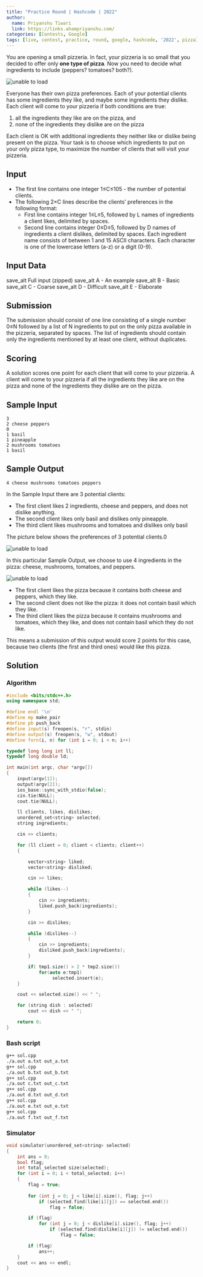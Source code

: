 ```yaml
---
title: "Practice Round | Hashcode | 2022"
author:
  name: Priyanshu Tiwari
  link: https://links.ahampriyanshu.com/
categories: [Contests, Google]
tags: [live, contest, practice, round, google, hashcode, '2022', pizza]
---
```


You are opening a small pizzeria. In fact, your pizzeria is so small that you decided to offer only **one type of pizza**. Now you need to decide what ingredients to include (peppers? tomatoes? both?).

![unable to load](https://codejam.googleapis.com/dashboard/get_file/AQj_6U1YZSyNV0Y-_gPyr-2DCkdjytZqr_v1Att7bbxMSvZVYh_qWBQhhLGSENw/pizzeria.gif)

Everyone has their own pizza preferences. Each of your potential clients has some ingredients they like, and maybe some ingredients they dislike. Each client will come to your pizzeria if both conditions are true:

1. all the ingredients they like are on the pizza, and
1. none of the ingredients they dislike are on the pizza

Each client is OK with additional ingredients they neither like or dislike being present on the pizza. Your task is to choose which ingredients to put on your only pizza type, to maximize the number of clients that will visit your pizzeria.

## Input

- The first line contains one integer 1≤C≤105 - the number of potential clients.
- The following 2×C lines describe the clients’ preferences in the following format:
    - First line contains integer 1≤L≤5, followed by L names of ingredients a client likes, delimited by spaces.
    - Second line contains integer 0≤D≤5, followed by D names of ingredients a client dislikes, delimited by spaces.
Each ingredient name consists of between 1 and 15 ASCII characters. Each character is one of the lowercase letters (a-z) or a digit (0-9).

## Input Data
save_alt Full input (zipped)
save_alt A - An example
save_alt B - Basic
save_alt C - Coarse
save_alt D - Difficult
save_alt E - Elaborate

## Submission
The submission should consist of one line consisting of a single number 0≤N followed by a list of N ingredients to put on the only pizza available in the pizzeria, separated by spaces. The list of ingredients should contain only the ingredients mentioned by at least one client, without duplicates.

## Scoring
A solution scores one point for each client that will come to your pizzeria. A client will come to your pizzeria if all the ingredients they like are on the pizza and none of the ingredients they dislike are on the pizza.


## Sample Input
```
3
2 cheese peppers
0
1 basil
1 pineapple
2 mushrooms tomatoes
1 basil
```

## Sample Output
```
4 cheese mushrooms tomatoes peppers
```

In the Sample Input there are 3 potential clients:

* The first client likes 2 ingredients, cheese and peppers, and does not dislike anything.
* The second client likes only basil and dislikes only pineapple.
* The third client likes mushrooms and tomatoes and dislikes only basil

The picture below shows the preferences of 3 potential clients.0

![unable to load](https://codejam.googleapis.com/dashboard/get_file/AQj_6U2Wr7D5Jsb8-SHSrHz03jDHeq_MZ3OA3jOrPt5p-SxPWQyq686RpEqamJEPxu7td2UazZEK7Q/pizza-poll-examples.png)

In this particular Sample Output, we choose to use 4 ingredients in the pizza: cheese, mushrooms, tomatoes, and peppers.

![unable to load](https://codejam.googleapis.com/dashboard/get_file/AQj_6U1hIGoQsQtyiDWcxGYxVj78Z1bgX7BQGLk8hbT52jElrlhFJ_z578iJOm4zPjOBcSXeTl-6eQ/pizza-sample-output.png)

* The first client likes the pizza because it contains both cheese and peppers, which they like.
* The second client does not like the pizza: it does not contain basil which they like.
* The third client likes the pizza because it contains mushrooms and tomatoes, which they like, and does not contain basil which they do not like.

This means a submission of this output would score 2 points for this case, because two clients (the first and third ones) would like this pizza.

## Solution

### Algorithm

```cpp
#include <bits/stdc++.h>
using namespace std;

#define endl '\n'
#define mp make_pair
#define pb push_back
#define input(s) freopen(s, "r", stdin)
#define output(s) freopen(s, "w", stdout)
#define forn(i, n) for (int i = 0; i < n; i++)

typedef long long int ll;
typedef long double ld;

int main(int argc, char *argv[])
{
    input(argv[1]);
    output(argv[2]);
    ios_base::sync_with_stdio(false);
    cin.tie(NULL);
    cout.tie(NULL);

    ll clients, likes, dislikes;
    unordered_set<string> selected;
    string ingredients;

    cin >> clients;

    for (ll client = 0; client < clients; client++)
    {

        vector<string> liked;
        vector<string> disliked;

        cin >> likes;

        while (likes--)
        {
            cin >> ingredients;
            liked.push_back(ingredients);
        }

        cin >> dislikes;

        while (dislikes--)
        {
            cin >> ingredients;
            disliked.push_back(ingredients);
        }

        if( tmp1.size() > 2 * tmp2.size())
            for(auto e:tmp1)
                 selected.insert(e);
    }

    cout << selected.size() << " ";

    for (string dish : selected)
        cout << dish << " ";

    return 0;
}
```

### Bash script

```bash
g++ sol.cpp 
./a.out a.txt out_a.txt
g++ sol.cpp
./a.out b.txt out_b.txt
g++ sol.cpp
./a.out c.txt out_c.txt
g++ sol.cpp
./a.out d.txt out_d.txt
g++ sol.cpp
./a.out e.txt out_e.txt
g++ sol.cpp
./a.out f.txt out_f.txt
```

### Simulator

```cpp
void simulator(unordered_set<string> selected)
{
    int ans = 0;
    bool flag;
    int total_selected size(selected);
    for (int i = 0; i < total_selected; i++)
    {
        flag = true;
        
        for (int j = 0; j < like[i].size(), flag; j++)
            if (selected.find(like[i][j]) == selected.end())
                flag = false;

        if (flag)
            for (int j = 0; j < dislike[i].size(), flag; j++)
                if (selected.find(dislike[i][j]) != selected.end())
                    flag = false;

        if (flag)
            ans++;
    }
    cout << ans << endl;
}
```
